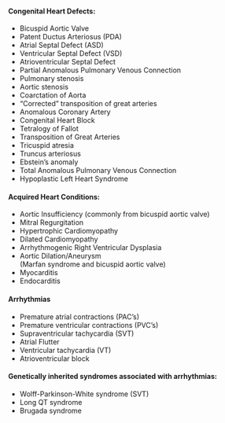 #### Congenital Heart Defects:
- Bicuspid Aortic Valve
- Patent Ductus Arteriosus (PDA)
- Atrial Septal Defect (ASD)
- Ventricular Septal Defect (VSD)
- Atrioventricular Septal Defect
- Partial Anomalous Pulmonary Venous Connection
- Pulmonary stenosis
- Aortic stenosis
- Coarctation of Aorta
- “Corrected” transposition of great arteries
- Anomalous Coronary Artery
- Congenital Heart Block
- Tetralogy of Fallot
- Transposition of Great Arteries
- Tricuspid atresia 
- Truncus arteriosus
- Ebstein’s anomaly
- Total Anomalous Pulmonary Venous Connection
- Hypoplastic Left Heart Syndrome

#### Acquired Heart Conditions:
- Aortic Insufficiency (commonly from bicuspid aortic valve)
- Mitral Regurgitation 
- Hypertrophic Cardiomyopathy
- Dilated Cardiomyopathy
- Arrhythmogenic Right Ventricular Dysplasia
- Aortic Dilation/Aneurysm  
    (Marfan syndrome and bicuspid aortic valve)
- Myocarditis
- Endocarditis

#### Arrhythmias
- Premature atrial contractions (PAC’s)
- Premature ventricular contractions (PVC’s)
- Supraventricular tachycardia (SVT)
- Atrial Flutter
- Ventricular tachycardia (VT)
- Atrioventricular block

#### Genetically inherited syndromes associated with arrhythmias:
- Wolff-Parkinson-White syndrome (SVT)
- Long QT syndrome
- Brugada syndrome
